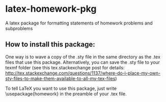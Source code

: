 latex-homework-pkg
==================

A latex package for formatting statements of homework problems and subproblems

How to install this package:
----------------------------

One way is to wave a copy of the .sty file in the same directory as the .tex files that use this package. Alternatively, you can save the .sty file to your texmf folder (see this tex.stackexchange post for details: http://tex.stackexchange.com/questions/1137/where-do-i-place-my-own-sty-files-to-make-them-available-to-all-my-tex-files)

To tell LaTeX you want to use this package, just write
\usepackage{homework}
in the preamble of your .tex file.
